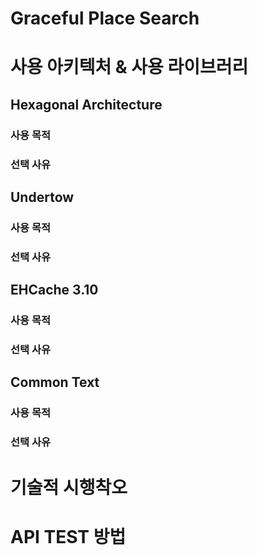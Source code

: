 # Graceful Place Search

# 사용 아키텍처 & 사용 라이브러리

## Hexagonal Architecture
### 사용 목적
### 선택 사유

## Undertow
### 사용 목적
### 선택 사유

## EHCache 3.10
### 사용 목적
### 선택 사유

## Common Text
### 사용 목적
### 선택 사유

# 기술적 시행착오

# API TEST 방법

